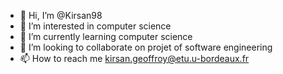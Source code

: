 - 👋 Hi, I’m @Kirsan98
- 👀 I’m interested in computer science
- 🌱 I’m currently learning computer science
- 💞️ I’m looking to collaborate on projet of software engineering
- 📫 How to reach me kirsan.geoffroy@etu.u-bordeaux.fr

<!---
Kirsan98/Kirsan98 is a ✨ special ✨ repository because its `README.md` (this file) appears on your GitHub profile.
You can click the Preview link to take a look at your changes.
--->
